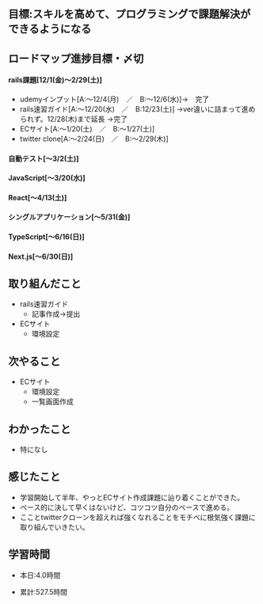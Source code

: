 ## 目標:スキルを高めて、プログラミングで課題解決ができるようになる

## ロードマップ進捗目標・〆切
#### rails課題[12/1(金)～2/29(土)]
* udemyインプット[A:～12/4(月)　／　B:～12/6(水)]→　完了
* rails速習ガイド[A:～12/20(水)　／　B:12/23(土)]
→ver違いに詰まって進められず。12/28(木)まで延長
→完了
* ECサイト[A:～1/20(土)　／　B:～1/27(土)]
* twitter clone[A:～2/24(日)　／　B:～2/29(木)]

#### 自動テスト[～3/2(土)]
#### JavaScript[～3/20(水)]
#### React[～4/13(土)]
#### シングルアプリケーション[～5/31(金)]
#### TypeScript[～6/16(日)]
#### Next.js[～6/30(日)]


## 取り組んだこと
- rails速習ガイド
  - 記事作成→提出
- ECサイト
  - 環境設定 


## 次やること
- ECサイト
  - 環境設定
  - 一覧画面作成
  
## わかったこと
* 特になし


## 感じたこと
- 学習開始して半年、やっとECサイト作成課題に辿り着くことができた。
- ペース的に決して早くはないけど、コツコツ自分のペースで進める。
- こことtwitterクローンを超えれば強くなれることをモチベに根気強く課題に取り組んでいきたい。
  
## 学習時間
- 本日:4.0時間

- 累計:527.5時間
